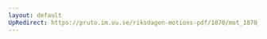 ```yaml
---
layout: default
UpRedirect: https://pruto.im.uu.se/riksdagen-motions-pdf/1870/mot_1870__ak__257/mot_1870__ak__257-001.pdf
---
```

